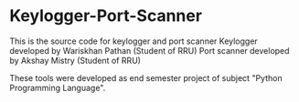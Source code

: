 # Keylogger-Port-Scanner
This is the source code for keylogger and port scanner
Keylogger developed by Wariskhan Pathan (Student of RRU)
Port scanner developed by Akshay Mistry (Student of RRU)

These tools were developed as end semester project of subject "Python Programming Language".

